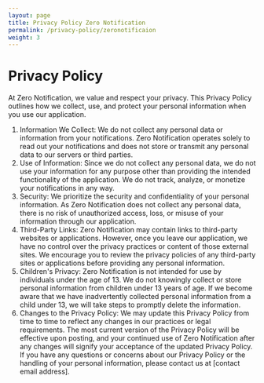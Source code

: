```yaml
---
layout: page
title: Privacy Policy Zero Notification
permalink: /privacy-policy/zeronotificaion
weight: 3
---
```


# **Privacy Policy**

At Zero Notification, we value and respect your privacy. This Privacy Policy outlines how we collect, use, and protect your personal information when you use our application.
1. Information We Collect: We do not collect any personal data or information from your notifications. Zero Notification operates solely to read out your notifications and does not store or transmit any personal data to our servers or third parties.
2. Use of Information: Since we do not collect any personal data, we do not use your information for any purpose other than providing the intended functionality of the application. We do not track, analyze, or monetize your notifications in any way.
3. Security: We prioritize the security and confidentiality of your personal information. As Zero Notification does not collect any personal data, there is no risk of unauthorized access, loss, or misuse of your information through our application.
4. Third-Party Links: Zero Notification may contain links to third-party websites or applications. However, once you leave our application, we have no control over the privacy practices or content of those external sites. We encourage you to review the privacy policies of any third-party sites or applications before providing any personal information.
5. Children's Privacy: Zero Notification is not intended for use by individuals under the age of 13. We do not knowingly collect or store personal information from children under 13 years of age. If we become aware that we have inadvertently collected personal information from a child under 13, we will take steps to promptly delete the information.
6. Changes to the Privacy Policy: We may update this Privacy Policy from time to time to reflect any changes in our practices or legal requirements. The most current version of the Privacy Policy will be effective upon posting, and your continued use of Zero Notification after any changes will signify your acceptance of the updated Privacy Policy.
If you have any questions or concerns about our Privacy Policy or the handling of your personal information, please contact us at [contact email address].
